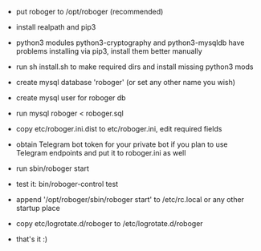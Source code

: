 - put roboger to /opt/roboger (recommended)

- install realpath and pip3

- python3 modules python3-cryptography and python3-mysqldb have problems
   installing via pip3, install them better manually

- run sh install.sh to make required dirs and install missing python3 mods

- create mysql database 'roboger' (or set any other name you wish)

- create mysql user for roboger db

- run mysql roboger < roboger.sql

- copy etc/roboger.ini.dist to etc/roboger.ini, edit required fields

- obtain Telegram bot token for your private bot if you plan to use
  Telegram endpoints and put it to roboger.ini as well

- run sbin/roboger start

- test it: bin/roboger-control test

- append '/opt/roboger/sbin/roboger start' to /etc/rc.local or any other
  startup place

- copy etc/logrotate.d/roboger to /etc/logrotate.d/roboger

- that's it :)

